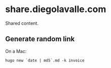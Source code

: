 # share.diegolavalle.com

Shared content.

## Generate random link

On a Mac:

    hugo new `date | md5`.md -k invoice
